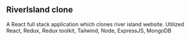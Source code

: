 ## RiverIsland clone
A React full stack application which clones river island website. Utilized React, Redux, Redux toolkit, Tailwind, Node, ExpressJS, MongoDB